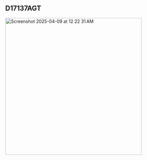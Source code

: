 ## D17137AGT


<img width="430" alt="Screenshot 2025-04-09 at 12 22 31 AM" src="https://github.com/user-attachments/assets/7c22be27-ffab-48fa-980a-3782c6d82f0e" />
